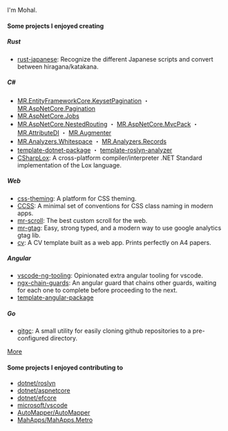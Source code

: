 I'm Mohal.

#### Some projects I enjoyed creating

##### Rust

- [rust-japanese](https://github.com/mrahhal/rust-japanese): Recognize the different Japanese scripts and convert between hiragana/katakana.

##### C#

- [MR.EntityFrameworkCore.KeysetPagination](https://github.com/mrahhal/MR.EntityFrameworkCore.KeysetPagination) ・ [MR.AspNetCore.Pagination](https://github.com/mrahhal/MR.AspNetCore.Pagination)
- [MR.AspNetCore.Jobs](https://github.com/mrahhal/MR.AspNetCore.Jobs)
- [MR.AspNetCore.NestedRouting](https://github.com/mrahhal/MR.AspNetCore.NestedRouting) ・ [MR.AspNetCore.MvcPack](https://github.com/mrahhal/MR.AspNetCore.MvcPack) ・ [MR.AttributeDI](https://github.com/mrahhal/MR.AttributeDI) ・ [MR.Augmenter](https://github.com/mrahhal/MR.Augmenter)
- [MR.Analyzers.Whitespace](https://github.com/mrahhal/MR.Analyzers.Whitespace) ・ [MR.Analyzers.Records](https://github.com/mrahhal/MR.Analyzers.Records)
- [template-dotnet-package](https://github.com/mrahhal/template-dotnet-package) ・ [template-roslyn-analyzer](https://github.com/mrahhal/template-roslyn-analyzer)
- [CSharpLox](https://github.com/mrahhal/CSharpLox): A cross-platform compiler/interpreter .NET Standard implementation of the Lox language.

##### Web

- [css-theming](https://github.com/mrahhal/css-theming): A platform for CSS theming.
- [CCSS](https://github.com/mrahhal/CCSS): A minimal set of conventions for CSS class naming in modern apps.
- [mr-scroll](https://github.com/mrahhal/mr-scroll): The best custom scroll for the web.
- [mr-gtag](https://github.com/mrahhal/mr-gtag): Easy, strong typed, and a modern way to use google analytics gtag lib.
- [cv](https://github.com/mrahhal/cv): A CV template built as a web app. Prints perfectly on A4 papers.

##### Angular

- [vscode-ng-tooling](https://github.com/mrahhal/vscode-ng-tooling): Opinionated extra angular tooling for vscode.
- [ngx-chain-guards](https://github.com/mrahhal/ngx-chain-guards): An angular guard that chains other guards, waiting for each one to complete before proceeding to the next.
- [template-angular-package](https://github.com/mrahhal/template-angular-package)

##### Go

- [gitgc](https://github.com/mrahhal/gitgc): A small utility for easily cloning github repositories to a pre-configured directory.

[More](https://github.com/mrahhal?tab=repositories&type=source)

#### Some projects I enjoyed contributing to

- [dotnet/roslyn](https://github.com/dotnet/roslyn)
- [dotnet/aspnetcore](https://github.com/dotnet/aspnetcore)
- [dotnet/efcore](https://github.com/dotnet/efcore)
- [microsoft/vscode](https://github.com/microsoft/vscode)
- [AutoMapper/AutoMapper](https://github.com/AutoMapper/AutoMapper)
- [MahApps/MahApps.Metro](https://github.com/MahApps/MahApps.Metro)
